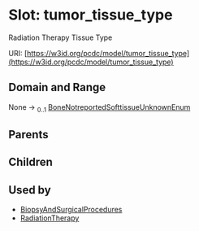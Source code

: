 
# Slot: tumor_tissue_type


Radiation Therapy Tissue Type

URI: [https://w3id.org/pcdc/model/tumor_tissue_type](https://w3id.org/pcdc/model/tumor_tissue_type)


## Domain and Range

None &#8594;  <sub>0..1</sub> [BoneNotreportedSofttissueUnknownEnum](BoneNotreportedSofttissueUnknownEnum.md)

## Parents


## Children


## Used by

 * [BiopsyAndSurgicalProcedures](BiopsyAndSurgicalProcedures.md)
 * [RadiationTherapy](RadiationTherapy.md)
